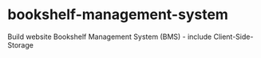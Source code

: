 # bookshelf-management-system
Build website Bookshelf Management System (BMS) - include Client-Side-Storage
